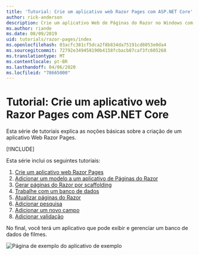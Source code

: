 ```yaml
---
title: 'Tutorial: Crie um aplicativo web Razor Pages com ASP.NET Core'
author: rick-anderson
description: Crie um aplicativo Web de Páginas do Razor no Windows com o Visual Studio, ASP.NET Core e o EF Core.
ms.author: riande
ms.date: 08/09/2019
uid: tutorials/razor-pages/index
ms.openlocfilehash: 03acfc381cf5dca2f8b834da75191cd8053e0da4
ms.sourcegitcommit: 72792e349458190b4158fcbacb87caf3fc605268
ms.translationtype: MT
ms.contentlocale: pt-BR
ms.lasthandoff: 04/06/2020
ms.locfileid: "78665000"
---
```

# <a name="tutorial-create-a-razor-pages-web-app-with-aspnet-core"></a>Tutorial: Crie um aplicativo web Razor Pages com ASP.NET Core

Esta série de tutoriais explica as noções básicas sobre a criação de um aplicativo Web Razor Pages. 

[!INCLUDE[](~/includes/advancedRP.md)]

Esta série inclui os seguintes tutoriais:

1. [Crie um aplicativo web Razor Pages](xref:tutorials/razor-pages/razor-pages-start)
1. [Adicionar um modelo a um aplicativo de Páginas do Razor](xref:tutorials/razor-pages/model)
1. [Gerar páginas do Razor por scaffolding](xref:tutorials/razor-pages/page)
1. [Trabalhe com um banco de dados](xref:tutorials/razor-pages/sql)
1. [Atualizar páginas do Razor](xref:tutorials/razor-pages/da1)
1. [Adicionar pesquisa](xref:tutorials/razor-pages/search)
1. [Adicionar um novo campo](xref:tutorials/razor-pages/new-field)
1. [Adicionar validação](xref:tutorials/razor-pages/validation)

No final, você terá um aplicativo que pode exibir e gerenciar um banco de dados de filmes.

![Página de exemplo do aplicativo de exemplo](index/_static/sample-page.png)
